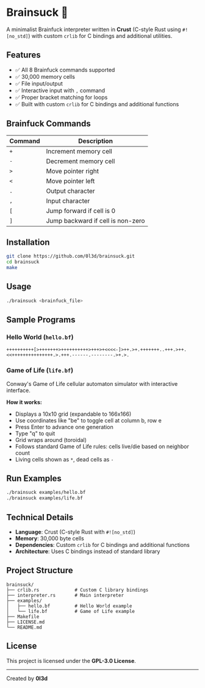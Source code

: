 # Brainsuck 🧠

A minimalist Brainfuck interpreter written in **Crust** (C-style Rust using `#![no_std]`) with custom `crlib` for C bindings and additional utilities.

## Features

* ✅ All 8 Brainfuck commands supported
* ✅ 30,000 memory cells
* ✅ File input/output
* ✅ Interactive input with `,` command
* ✅ Proper bracket matching for loops
* ✅ Built with custom `crlib` for C bindings and additional functions

## Brainfuck Commands

| Command | Description |
|---------|-------------|
| `+` | Increment memory cell |
| `-` | Decrement memory cell |
| `>` | Move pointer right |
| `<` | Move pointer left |
| `.` | Output character |
| `,` | Input character |
| `[` | Jump forward if cell is 0 |
| `]` | Jump backward if cell is non-zero |

## Installation

```bash
git clone https://github.com/0l3d/brainsuck.git
cd brainsuck
make
```

## Usage

```bash
./brainsuck <brainfuck_file>
```

## Sample Programs

### Hello World (`hello.bf`)

```brainfuck
++++++++++[>+++++++>++++++++++>+++>+<<<<-]>++.>+.+++++++..+++.>++.<<+++++++++++++++.>.+++.------.--------.>+.>.
```

### Game of Life (`life.bf`)

Conway's Game of Life cellular automaton simulator with interactive interface.

**How it works:**
- Displays a 10x10 grid (expandable to 166x166) 
- Use coordinates like "be" to toggle cell at column b, row e
- Press Enter to advance one generation
- Type "q" to quit
- Grid wraps around (toroidal)
- Follows standard Game of Life rules: cells live/die based on neighbor count
- Living cells shown as `*`, dead cells as `-`

## Run Examples

```bash
./brainsuck examples/hello.bf
./brainsuck examples/life.bf
```

## Technical Details

* **Language**: Crust (C-style Rust with `#![no_std]`)
* **Memory**: 30,000 byte cells
* **Dependencies**: Custom `crlib` for C bindings and additional functions
* **Architecture**: Uses C bindings instead of standard library

## Project Structure

```
brainsuck/
├── crlib.rs             # Custom C library bindings
├── interpreter.rs       # Main interpreter
├── examples/
│   ├── hello.bf         # Hello World example
│   └── life.bf          # Game of Life example
├── Makefile
├── LICENSE.md
└── README.md
```

## License

This project is licensed under the **GPL-3.0 License**.

---
Created by **0l3d**
